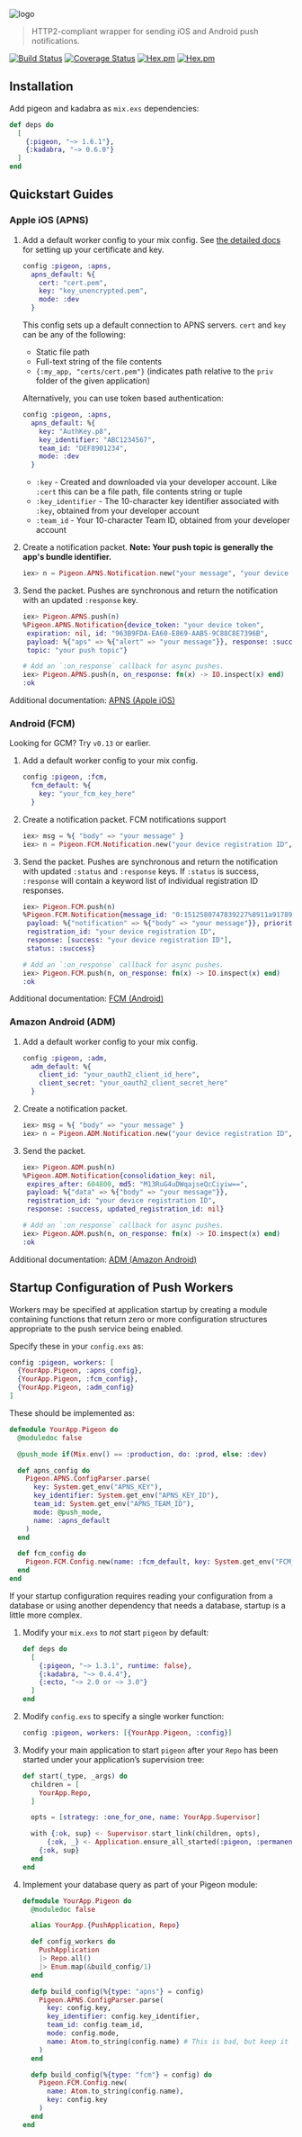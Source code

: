 ![logo](https://raw.githubusercontent.com/codedge-llc/pigeon/master/docs/logo.png)

> HTTP2-compliant wrapper for sending iOS and Android push notifications.

[![Build Status](https://travis-ci.org/codedge-llc/pigeon.svg?branch=master)](https://travis-ci.org/codedge-llc/pigeon)
[![Coverage Status](https://coveralls.io/repos/github/codedge-llc/pigeon/badge.svg)](https://coveralls.io/github/codedge-llc/pigeon)
[![Hex.pm](http://img.shields.io/hexpm/v/pigeon.svg)](https://hex.pm/packages/pigeon)
[![Hex.pm](http://img.shields.io/hexpm/dt/pigeon.svg)](https://hex.pm/packages/pigeon)

## Installation

Add pigeon and kadabra as `mix.exs` dependencies:

```elixir
def deps do
  [
    {:pigeon, "~> 1.6.1"},
    {:kadabra, "~> 0.6.0"}
  ]
end
```

## Quickstart Guides

### Apple iOS (APNS)

1. Add a default worker config to your mix config. See [the detailed
   docs](https://hexdocs.pm/pigeon/apns-apple-ios.html) for setting up your
   certificate and key.

   ```elixir
   config :pigeon, :apns,
     apns_default: %{
       cert: "cert.pem",
       key: "key_unencrypted.pem",
       mode: :dev
     }
   ```

   This config sets up a default connection to APNS servers. `cert` and
   `key` can be any of the following:

   - Static file path
   - Full-text string of the file contents
   - `{:my_app, "certs/cert.pem"}` (indicates path relative to the `priv`
     folder of the given application)

   Alternatively, you can use token based authentication:

   ```elixir
   config :pigeon, :apns,
     apns_default: %{
       key: "AuthKey.p8",
       key_identifier: "ABC1234567",
       team_id: "DEF8901234",
       mode: :dev
     }
   ```

   - `:key` - Created and downloaded via your developer account. Like `:cert`
     this can be a file path, file contents string or tuple
   - `:key_identifier` - The 10-character key identifier associated with
     `:key`, obtained from your developer account
   - `:team_id` - Your 10-character Team ID, obtained from your developer
     account

2. Create a notification packet. **Note: Your push topic is generally the
   app's bundle identifier.**

   ```elixir
   iex> n = Pigeon.APNS.Notification.new("your message", "your device token", "your push topic (optional)")
   ```

3. Send the packet. Pushes are synchronous and return the notification with an
   updated `:response` key.

   ```elixir
   iex> Pigeon.APNS.push(n)
   %Pigeon.APNS.Notification{device_token: "your device token",
    expiration: nil, id: "963B9FDA-EA60-E869-AAB5-9C88C8E7396B",
    payload: %{"aps" => %{"alert" => "your message"}}, response: :success,
    topic: "your push topic"}

   # Add an `:on_response` callback for async pushes.
   iex> Pigeon.APNS.push(n, on_response: fn(x) -> IO.inspect(x) end)
   :ok
   ```

Additional documentation: [APNS (Apple iOS)](https://hexdocs.pm/pigeon/apns-apple-ios.html)

### Android (FCM)

Looking for GCM? Try `v0.13` or earlier.

1. Add a default worker config to your mix config.

   ```elixir
   config :pigeon, :fcm,
     fcm_default: %{
       key: "your_fcm_key_here"
     }
   ```

2. Create a notification packet. FCM notifications support

   ```elixir
   iex> msg = %{ "body" => "your message" }
   iex> n = Pigeon.FCM.Notification.new("your device registration ID", msg)
   ```

3. Send the packet. Pushes are synchronous and return the notification with
   updated `:status` and `:response` keys. If `:status` is success, `:response`
   will contain a keyword list of individual registration ID responses.

   ```elixir
   iex> Pigeon.FCM.push(n)
   %Pigeon.FCM.Notification{message_id: "0:1512580747839227%8911a9178911a917",
    payload: %{"notification" => %{"body" => "your message"}}, priority: :normal,
    registration_id: "your device registration ID",
    response: [success: "your device registration ID"],
    status: :success}

   # Add an `:on_response` callback for async pushes.
   iex> Pigeon.FCM.push(n, on_response: fn(x) -> IO.inspect(x) end)
   :ok
   ```

Additional documentation: [FCM (Android)](https://hexdocs.pm/pigeon/fcm-android.html)

### Amazon Android (ADM)

1. Add a default worker config to your mix config.

   ```elixir
   config :pigeon, :adm,
     adm_default: %{
       client_id: "your_oauth2_client_id_here",
       client_secret: "your_oauth2_client_secret_here"
     }
   ```

2. Create a notification packet.

   ```elixir
   iex> msg = %{ "body" => "your message" }
   iex> n = Pigeon.ADM.Notification.new("your device registration ID", msg)
   ```

3. Send the packet.

   ```elixir
   iex> Pigeon.ADM.push(n)
   %Pigeon.ADM.Notification{consolidation_key: nil,
    expires_after: 604800, md5: "M13RuG4uDWqajseQcCiyiw==",
    payload: %{"data" => %{"body" => "your message"}},
    registration_id: "your device registration ID",
    response: :success, updated_registration_id: nil}

   # Add an `:on_response` callback for async pushes.
   iex> Pigeon.ADM.push(n, on_response: fn(x) -> IO.inspect(x) end)
   :ok
   ```

Additional documentation: [ADM (Amazon Android)](https://hexdocs.pm/pigeon/adm-amazon-android.html)

## Startup Configuration of Push Workers

Workers may be specified at application startup by creating a module containing
functions that return zero or more configuration structures appropriate to the
push service being enabled.

Specify these in your `config.exs` as:

```elixir
config :pigeon, workers: [
  {YourApp.Pigeon, :apns_config},
  {YourApp.Pigeon, :fcm_config},
  {YourApp.Pigeon, :adm_config}
]
```

These should be implemented as:

```elixir
defmodule YourApp.Pigeon do
  @moduledoc false

  @push_mode if(Mix.env() == :production, do: :prod, else: :dev)

  def apns_config do
    Pigeon.APNS.ConfigParser.parse(
      key: System.get_env("APNS_KEY"),
      key_identifier: System.get_env("APNS_KEY_ID"),
      team_id: System.get_env("APNS_TEAM_ID"),
      mode: @push_mode,
      name: :apns_default
    )
  end

  def fcm_config do
    Pigeon.FCM.Config.new(name: :fcm_default, key: System.get_env("FCM_SERVER_KEY"))
  end
end
```

If your startup configuration requires reading your configuration from a
database or using another dependency that needs a database, startup is a little
more complex.

1. Modify your `mix.exs` to _not_ start `pigeon` by default:

   ```elixir
   def deps do
     [
       {:pigeon, "~> 1.3.1", runtime: false},
       {:kadabra, "~> 0.4.4"},
       {:ecto, "~> 2.0 or ~> 3.0"}
     ]
   end
   ```

2. Modify `config.exs` to specify a single worker function:

   ```elixir
   config :pigeon, workers: [{YourApp.Pigeon, :config}]
   ```

3. Modify your main application to start `pigeon` after your `Repo` has been
   started under your application’s supervision tree:

   ```elixir
   def start(_type, _args) do
     children = [
       YourApp.Repo,
     ]

     opts = [strategy: :one_for_one, name: YourApp.Supervisor]

     with {:ok, sup} <- Supervisor.start_link(children, opts),
         {:ok, _} <- Application.ensure_all_started(:pigeon, :permanent) do
       {:ok, sup}
     end
   end
   ```

4. Implement your database query as part of your Pigeon module:

   ```elixir
   defmodule YourApp.Pigeon do
     @moduledoc false

     alias YourApp.{PushApplication, Repo}

     def config_workers do
       PushApplication
       |> Repo.all()
       |> Enum.map(&build_config/1)
     end

     defp build_config(%{type: "apns"} = config)
       Pigeon.APNS.ConfigParser.parse(
         key: config.key,
         key_identifier: config.key_identifier,
         team_id: config.team_id,
         mode: config.mode,
         name: Atom.to_string(config.name) # This is bad, but keep it simple!
       )
     end

     defp build_config(%{type: "fcm"} = config) do
       Pigeon.FCM.Config.new(
         name: Atom.to_string(config.name),
         key: config.key
       )
     end
   end
   ```
